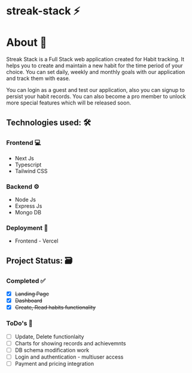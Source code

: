 # streak-stack :zap:

# About :scroll:
Streak Stack is a Full Stack web application created for Habit tracking. It helps you to create and maintain a new habit for the time period of your choice. You can set daily, weekly and monthly goals with our application and track them with ease. 

You can login as a guest and test our application, also you can signup to persist your habit records. You can also become a pro member to unlock more special features which will be released soon.

## Technologies used: :hammer_and_wrench:
### Frontend :computer:
- Next Js
- Typescript 
- Tailwind CSS

### Backend :gear:
- Node Js
- Express Js
- Mongo DB

### Deployment :incoming_envelope:
- Frontend - Vercel

## Project Status: :card_file_box:
### Completed :white_check_mark:
- [x] ~~Landing Page~~
- [x] ~~Dashboard~~
- [x] ~~Create, Read habits functionality~~

### ToDo's :memo:
- [ ] Update, Delete functionlaity
- [ ] Charts for showing records and achievemnts
- [ ] DB schema modification work
- [ ] Login and authentication - multiuser access
- [ ] Payment and pricing integration
